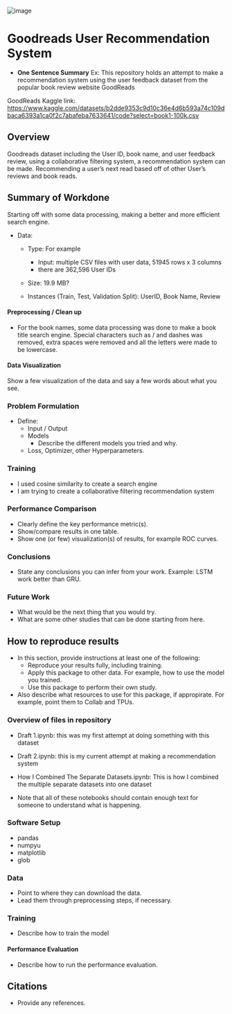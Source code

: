 ![image](https://user-images.githubusercontent.com/111785493/229134087-8dffa779-894f-4431-a67a-fe90b27d4d4a.png)

# Goodreads User Recommendation System

* **One Sentence Summary** Ex: This repository holds an attempt to make a recommendation system using the user feedback dataset from the popular book review website GoodReads

GoodReads Kaggle link:
https://www.kaggle.com/datasets/b2dde9353c9d10c36e4d6b593a74c109dbaca6393a1ca0f2c7abafeba7633641/code?select=book1-100k.csv



## Overview
Goodreads dataset including the User ID, book name, and user feedback review, using a collaborative filtering system, a recommendation system can be made. Recommending a user’s next read based off of other User’s reviews and book reads.


## Summary of Workdone

Starting off with some data processing, making a better and more efficient search engine. 

* Data:
  * Type: For example
    * Input: multiple CSV files with user data, 51945 rows x 3 columns
    * there are 362,596 User IDs

  * Size: 19.9 MB?
  * Instances (Train, Test, Validation Split): UserID, Book Name, Review

#### Preprocessing / Clean up

* For the book names, some data processing was done to make a book title search engine. Special characters such as / and dashes was removed, extra spaces were removed and all the letters were made to be lowercase. 

#### Data Visualization

Show a few visualization of the data and say a few words about what you see.

### Problem Formulation

* Define:
  * Input / Output
  * Models
    * Describe the different models you tried and why.
  * Loss, Optimizer, other Hyperparameters.

### Training
* I used cosine similarity to create a search engine
* I am trying to create a collaborative filtering recommendation system

### Performance Comparison

* Clearly define the key performance metric(s).
* Show/compare results in one table.
* Show one (or few) visualization(s) of results, for example ROC curves.

### Conclusions

* State any conclusions you can infer from your work. Example: LSTM work better than GRU.

### Future Work

* What would be the next thing that you would try.
* What are some other studies that can be done starting from here.

## How to reproduce results

* In this section, provide instructions at least one of the following:
   * Reproduce your results fully, including training.
   * Apply this package to other data. For example, how to use the model you trained.
   * Use this package to perform their own study.
* Also describe what resources to use for this package, if appropirate. For example, point them to Collab and TPUs.

### Overview of files in repository

* Draft 1.ipynb: this was my first attempt at doing something with this dataset
* Draft 2.ipynb: this is my current attempt at making a recommendation system
* How I Combined The Separate Datasets.ipynb: This is how I combined the multiple separate datasets into one dataset 

* Note that all of these notebooks should contain enough text for someone to understand what is happening.

### Software Setup
* pandas
* numpyu
* matplotlib
* glob

### Data

* Point to where they can download the data.
* Lead them through preprocessing steps, if necessary.

### Training

* Describe how to train the model

#### Performance Evaluation

* Describe how to run the performance evaluation.


## Citations

* Provide any references.







